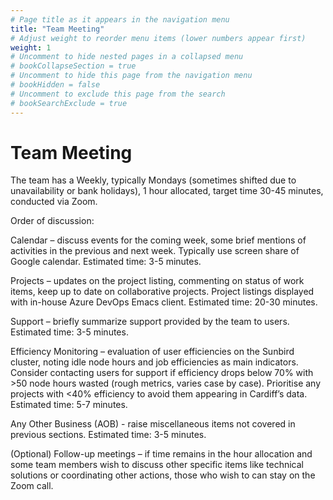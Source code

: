 ```yaml
---
# Page title as it appears in the navigation menu
title: "Team Meeting"
# Adjust weight to reorder menu items (lower numbers appear first)
weight: 1
# Uncomment to hide nested pages in a collapsed menu
# bookCollapseSection = true
# Uncomment to hide this page from the navigation menu
# bookHidden = false
# Uncomment to exclude this page from the search
# bookSearchExclude = true
---
```


# Team Meeting

The team has a Weekly, typically Mondays (sometimes shifted due to unavailability or bank holidays), 1 hour allocated, target time 30-45 minutes, conducted via Zoom.

Order of discussion:

Calendar – discuss events for the coming week, some brief mentions of activities in the previous and next week. Typically use screen share of Google calendar. Estimated time: 3-5 minutes.

Projects – updates on the project listing, commenting on status of work items, keep up to date on collaborative projects. Project listings displayed with in-house Azure DevOps Emacs client. Estimated time: 20-30 minutes.

Support – briefly summarize support provided by the team to users. Estimated time: 3-5 minutes.

Efficiency Monitoring – evaluation of user efficiencies on the Sunbird cluster, noting idle node hours and job efficiencies as main indicators. Consider contacting users for support if efficiency drops below 70% with >50 node hours wasted (rough metrics, varies case by case). Prioritise any projects with <40% efficiency to avoid them appearing in Cardiff’s data. Estimated time: 5-7 minutes.

Any Other Business (AOB) - raise miscellaneous items not covered in previous sections. Estimated time: 3-5 minutes.

(Optional) Follow-up meetings – if time remains in the hour allocation and some team members wish to discuss other specific items like technical solutions or coordinating other actions, those who wish to can stay on the Zoom call.